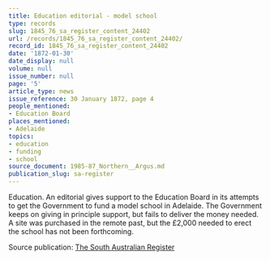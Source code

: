 ```yaml
---
title: Education editorial - model school
type: records
slug: 1845_76_sa_register_content_24402
url: /records/1845_76_sa_register_content_24402/
record_id: 1845_76_sa_register_content_24402
date: '1872-01-30'
date_display: null
volume: null
issue_number: null
page: '5'
article_type: news
issue_reference: 30 January 1872, page 4
people_mentioned:
- Education Board
places_mentioned:
- Adelaide
topics:
- education
- funding
- school
source_document: 1985-87_Northern__Argus.md
publication_slug: sa-register
---
```


Education.  An editorial gives support to the Education Board in its attempts to get the Government to fund a model school in Adelaide.  The Government keeps on giving in principle support, but fails to deliver the money needed.  A site was purchased in the remote past, but the £2,000 needed to erect the school has not been forthcoming.

Source publication: [The South Australian Register](/publications/sa-register/)
